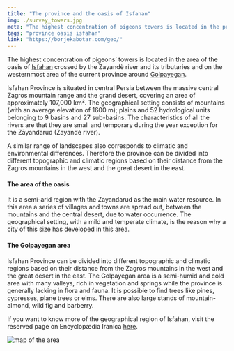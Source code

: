 ```yaml
---
title: "The province and the oasis of Isfahan"
img: ./survey_towers.jpg
meta: "The highest concentration of pigeons towers is located in the province of Isfahan in the area of the oasis of Isfahan and around Golpayegan."
tags: "province oasis isfahan"
link: "https://borjekabotar.com/geo/"
---
```


The highest concentration of pigeons’ towers is located in the area of the oasis of [Isfahan](https://www.iranicaonline.org/articles/isfahan) crossed by the Zayandè river and its tributaries and on the westernmost area of the current province around [Golpayegan](https://www.iranicaonline.org/articles/golpayagan).

Isfahan Province is situated in central Persia between the massive central Zagros mountain range and the grand desert, covering an area of approximately 107,000 km². The geographical setting consists of mountains (with an average elevation of 1600 m); plains and 52 hydrological units belonging to 9 basins and 27 sub-basins. The characteristics of all the rivers are that they are small and temporary during the year exception for the Zāyandarud (Zayandè river).

A similar range of landscapes also corresponds to climatic and environmental differences. Therefore the province can be divided into different topographic and climatic regions based on their distance from the Zagros mountains in the west and the great desert in the east.

#### **The area of the oasis**

It is a semi-arid region with the Zāyandarud as the main water resource. In this area a series of villages and towns are spread out, between the mountains and the central desert, due to water occurrence. The geographical setting, with a mild and temperate climate, is the reason why a city of this size has developed in this area.

#### **The Golpayegan area**

Isfahan Province can be divided into different topographic and climatic regions based on their distance from the Zagros mountains in the west and the great desert in the east. The Golpayegan area is a semi-humid and cold area with many valleys, rich in vegetation and springs while the province is generally lacking in flora and fauna. It is possible to find trees like pines, cypresses, plane trees or elms. There are also large stands of mountain-almond, wild fig and barberry.

If you want to know more of the geographical region of Isfahan, visit the reserved page on Encyclopædia Iranica [here](https://iranicaonline.org/articles/isfahan-i-geography).

![map of the area](../../images/survey_towers.jpg)
